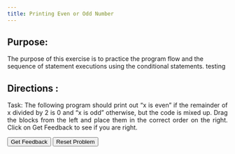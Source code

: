 ```yaml
---
title: Printing Even or Odd Number
---
```


## Purpose:

 <p>The purpose of this exercise is to practice the program flow and the sequence of statement executions using the conditional statements. testing</p>


## Directions :

<div style="text-align: justify">
    <p>Task: The following program should print out “x is even” if the remainder of x divided by 2 is 0 and “x is odd” otherwise, but the code is mixed up. Drag the blocks from the left and place them in the correct order on the right. Click on Get Feedback to see if you are right.</p>
 
 <div id="sortableTrash" class="sortable-code"></div> 
<div id="sortable" class="sortable-code"></div> 
<div style="clear:both;"></div> 
<p> 
    <input id="feedbackLink" value="Get Feedback" type="button" /> 
    <input id="newInstanceLink" value="Reset Problem" type="button" /> 
</p> 
<script type="text/javascript"> 
(function(){
  var initial = "public class EvenOrOdd{\n" +
    "	public static void main(String[ ] args) {\n" +
    "    	int num = 51;\n" +
    "    	if(x % 2 == 0) {\n" +
    "        	System.out.println(“x is even”);\n" +
    "        }\n" +
    "        else {\n" +
    "        	System.out.println(“x is odd”);\n" +
    "        }\n" +
    "   }\n" +
    "}\n" +
    "        \n" +
    "        \n" +
    "        ";
  var parsonsPuzzle = new ParsonsWidget({
    "sortableId": "sortable",
    "max_wrong_lines": 10,
    "grader": ParsonsWidget._graders.LineBasedGrader,
    "exec_limit": 2500,
    "can_indent": true,
    "x_indent": 50,
    "lang": "en"
  });
  parsonsPuzzle.init(initial);
  parsonsPuzzle.shuffleLines();
  $("#newInstanceLink").click(function(event){ 
      event.preventDefault(); 
      parsonsPuzzle.shuffleLines(); 
  }); 
  $("#feedbackLink").click(function(event){ 
      event.preventDefault(); 
      parsonsPuzzle.getFeedback(); 
  }); 
})(); 
</script>
